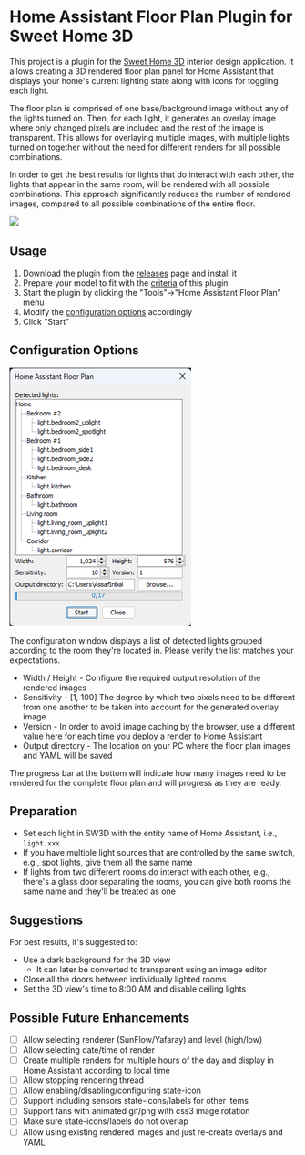 # Home Assistant Floor Plan Plugin for Sweet Home 3D

This project is a plugin for the [Sweet Home 3D](https://www.sweethome3d.com/)
interior design application.
It allows creating a 3D rendered floor plan panel for Home Assistant that
displays your home's current lighting state along with icons for toggling each
light.

The floor plan is comprised of one base/background image without any of the
lights turned on. Then, for each light, it generates an overlay image where only
changed pixels are included and the rest of the image is transparent. This
allows for overlaying multiple images, with multiple lights turned on together
without the need for different renders for all possible combinations.

In order to get the best results for lights that do interact with each other,
the lights that appear in the same room, will be rendered with all possible
combinations. This approach significantly reduces the number of rendered images,
compared to all possible combinations of the entire floor.

<img src="doc/demo.gif" />

## Usage

1. Download the plugin from the [releases](../../releases/latest) page and
   install it
2. Prepare your model to fit with the [criteria](#preparation) of this plugin
3. Start the plugin by clicking the "Tools"->"Home Assistant Floor Plan" menu
4. Modify the [configuration options](#configuration-options) accordingly
5. Click "Start"

## Configuration Options

<img src="doc/options.png" />

The configuration window displays a list of detected lights grouped according to
the room they're located in. Please verify the list matches your expectations.

* Width / Height - Configure the required output resolution of the rendered
  images
* Sensitivity - [1, 100] The degree by which two pixels need to be different
  from one another to be taken into account for the generated overlay image
* Version - In order to avoid image caching by the browser, use a different
  value here for each time you deploy a render to Home Assistant
* Output directory - The location on your PC where the floor plan images and
  YAML will be saved

The progress bar at the bottom will indicate how many images need to be rendered
for the complete floor plan and will progress as they are ready.

## Preparation

* Set each light in SW3D with the entity name of Home Assistant, i.e.,
  `light.xxx`
* If you have multiple light sources that are controlled by the same switch,
  e.g., spot lights, give them all the same name
* If lights from two different rooms do interact with each other, e.g., there's
  a glass door separating the rooms, you can give both rooms the same name and
  they'll be treated as one

## Suggestions

For best results, it's suggested to:
* Use a dark background for the 3D view
  * It can later be converted to transparent using an image editor
* Close all the doors between individually lighted rooms
* Set the 3D view's time to 8:00 AM and disable ceiling lights

## Possible Future Enhancements
- [ ] Allow selecting renderer (SunFlow/Yafaray) and level (high/low)
- [ ] Allow selecting date/time of render
- [ ] Create multiple renders for multiple hours of the day and display in Home
      Assistant according to local time
- [ ] Allow stopping rendering thread
- [ ] Allow enabling/disabling/configuring state-icon
- [ ] Support including sensors state-icons/labels for other items
- [ ] Support fans with animated gif/png with css3 image rotation
- [ ] Make sure state-icons/labels do not overlap
- [ ] Allow using existing rendered images and just re-create overlays and YAML
